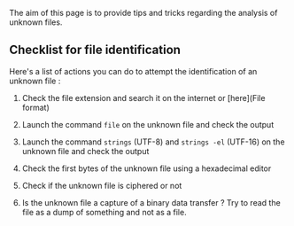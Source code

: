 The aim of this page is to provide tips and tricks regarding the analysis of unknown files. 

## Checklist for file identification

Here's a list of actions you can do to attempt the identification of an unknown file : 

1) Check the file extension and search it on the internet or [here](File format)

2) Launch the command `file` on the unknown file and check the output

3) Launch the command `strings` (UTF-8) and `strings -el` (UTF-16) on the unknown file and check the output

4) Check the first bytes of the unknown file using a hexadecimal editor

5) Check if the unknown file is ciphered or not

6) Is the unknown file a capture of a binary data transfer ? Try to read the file as a dump of something and not as a file. 